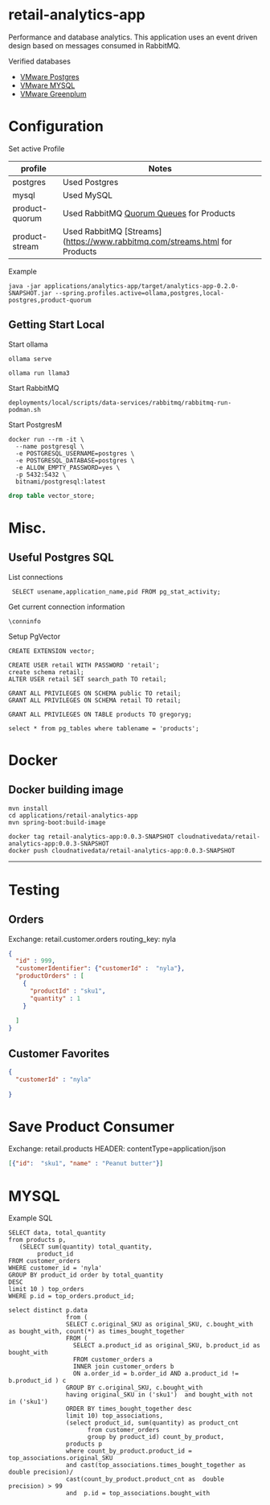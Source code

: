 # retail-analytics-app

Performance and database analytics.
This application uses an event driven design based on messages consumed in RabbitMQ.


Verified databases

- [VMware Postgres](https://docs.vmware.com/en/VMware-Postgres/index.html)
- [VMware MYSQL](https://docs.vmware.com/en/VMware-SQL-with-MySQL-for-Tanzu-Application-Service/3.0/mysql-for-tas/index.html)
- [VMware Greenplum](https://www.vmware.com/products/greenplum.html)


# Configuration

Set active Profile 


| profile        | Notes                                                                                   |
|----------------|-----------------------------------------------------------------------------------------|
 | postgres       | Used Postgres                                                                           |
 | mysql          | Used MySQL                                                                              | 
 | product-quorum | Used RabbitMQ [Quorum Queues](https://www.rabbitmq.com/quorum-queues.html) for Products |
 | product-stream | Used RabbitMQ [Streams](https://www.rabbitmq.com/streams.html for Products              |


Example 
```shell
java -jar applications/analytics-app/target/analytics-app-0.2.0-SNAPSHOT.jar --spring.profiles.active=ollama,postgres,local-postgres,product-quorum
```


## Getting Start Local

Start ollama

```shell
ollama serve
```


```shell
ollama run llama3
```


Start RabbitMQ

```shell
deployments/local/scripts/data-services/rabbitmq/rabbitmq-run-podman.sh
```
Start PostgresM

```shell
docker run --rm -it \
  --name postgresql \
  -e POSTGRESQL_USERNAME=postgres \
  -e POSTGRESQL_DATABASE=postgres \
  -e ALLOW_EMPTY_PASSWORD=yes \
  -p 5432:5432 \
  bitnami/postgresql:latest
```


```sql
drop table vector_store;
```


# Misc.

## Useful Postgres SQL

List connections
```
 SELECT usename,application_name,pid FROM pg_stat_activity;
```

Get current connection information

```
\conninfo
```


Setup PgVector

```shell
CREATE EXTENSION vector;
```


```shell
CREATE USER retail WITH PASSWORD 'retail';
create schema retail;
ALTER USER retail SET search_path TO retail;
```

```shell
GRANT ALL PRIVILEGES ON SCHEMA public TO retail;
GRANT ALL PRIVILEGES ON SCHEMA retail TO retail;
```

```shell
GRANT ALL PRIVILEGES ON TABLE products TO gregoryg;
```

```shell
select * from pg_tables where tablename = 'products';
```

# Docker 

## Docker building image

```shell
mvn install
cd applications/retail-analytics-app
mvn spring-boot:build-image
```

```shell
docker tag retail-analytics-app:0.0.3-SNAPSHOT cloudnativedata/retail-analytics-app:0.0.3-SNAPSHOT
docker push cloudnativedata/retail-analytics-app:0.0.3-SNAPSHOT
```
--------------

# Testing

## Orders

Exchange: retail.customer.orders
routing_key: nyla

```json
{
  "id" : 999,
  "customerIdentifier": {"customerId" :  "nyla"},
  "productOrders" : [
    {
      "productId" : "sku1",
      "quantity" : 1
    }
    
  ]
}
```
## Customer Favorites

```json
{
  "customerId" : "nyla"
  
}
```


# Save Product Consumer

Exchange: retail.products
HEADER: contentType=application/json

```json
[{"id":  "sku1", "name" : "Peanut butter"}]
```


# MYSQL 

Example SQL 

```roomsql
SELECT data, total_quantity
from products p,
   (SELECT sum(quantity) total_quantity,
        product_id
FROM customer_orders
WHERE customer_id = 'nyla'
GROUP BY product_id order by total_quantity
DESC
limit 10 ) top_orders
WHERE p.id = top_orders.product_id;
```



```roomsql
select distinct p.data
                from (
                SELECT c.original_SKU as original_SKU, c.bought_with as bought_with, count(*) as times_bought_together
                FROM (
                  SELECT a.product_id as original_SKU, b.product_id as bought_with
                  FROM customer_orders a
                  INNER join customer_orders b
                  ON a.order_id = b.order_id AND a.product_id != b.product_id ) c
                GROUP BY c.original_SKU, c.bought_with
                having original_SKU in ('sku1')  and bought_with not in ('sku1')
                ORDER BY times_bought_together desc
                limit 10) top_associations,
                (select product_id, sum(quantity) as product_cnt
                      from customer_orders
                      group by product_id) count_by_product,
                products p
                where count_by_product.product_id = top_associations.original_SKU
                and cast(top_associations.times_bought_together as double precision)/
                cast(count_by_product.product_cnt as  double precision) > 99
                and  p.id = top_associations.bought_with
```